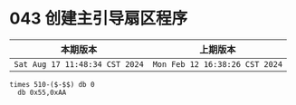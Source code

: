 # 043 创建主引导扇区程序

|本期版本| 上期版本
|:---:|:---:
`Sat Aug 17 11:48:34 CST 2024` | `Mon Feb 12 16:38:26 CST 2024`


```
times 510-($-$$) db 0
  db 0x55,0xAA
```